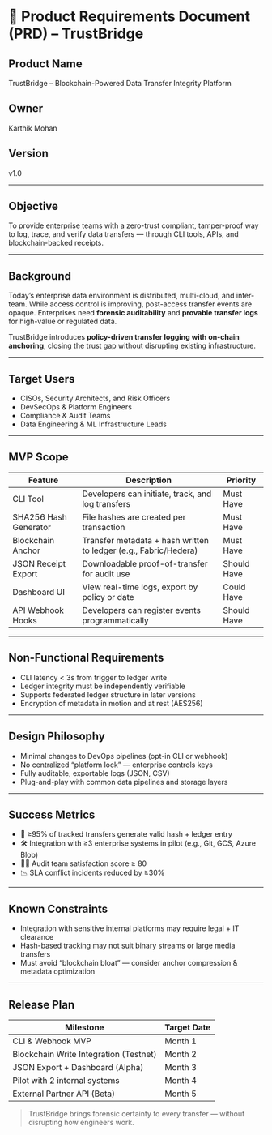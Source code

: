 # 📄 Product Requirements Document (PRD) – TrustBridge

## Product Name  
TrustBridge – Blockchain-Powered Data Transfer Integrity Platform

## Owner  
Karthik Mohan

## Version  
v1.0

---

## Objective  
To provide enterprise teams with a zero-trust compliant, tamper-proof way to log, trace, and verify data transfers — through CLI tools, APIs, and blockchain-backed receipts.

---

## Background  
Today’s enterprise data environment is distributed, multi-cloud, and inter-team. While access control is improving, post-access transfer events are opaque. Enterprises need **forensic auditability** and **provable transfer logs** for high-value or regulated data.

TrustBridge introduces **policy-driven transfer logging with on-chain anchoring**, closing the trust gap without disrupting existing infrastructure.

---

## Target Users

- CISOs, Security Architects, and Risk Officers  
- DevSecOps & Platform Engineers  
- Compliance & Audit Teams  
- Data Engineering & ML Infrastructure Leads

---

## MVP Scope

| Feature | Description | Priority |
|---------|-------------|----------|
| CLI Tool | Developers can initiate, track, and log transfers | Must Have |
| SHA256 Hash Generator | File hashes are created per transaction | Must Have |
| Blockchain Anchor | Transfer metadata + hash written to ledger (e.g., Fabric/Hedera) | Must Have |
| JSON Receipt Export | Downloadable proof-of-transfer for audit use | Should Have |
| Dashboard UI | View real-time logs, export by policy or date | Could Have |
| API Webhook Hooks | Developers can register events programmatically | Should Have |

---

## Non-Functional Requirements

- CLI latency < 3s from trigger to ledger write  
- Ledger integrity must be independently verifiable  
- Supports federated ledger structure in later versions  
- Encryption of metadata in motion and at rest (AES256)

---

## Design Philosophy

- Minimal changes to DevOps pipelines (opt-in CLI or webhook)  
- No centralized “platform lock” — enterprise controls keys  
- Fully auditable, exportable logs (JSON, CSV)  
- Plug-and-play with common data pipelines and storage layers

---

## Success Metrics

- 🧾 ≥95% of tracked transfers generate valid hash + ledger entry  
- 🛠️ Integration with ≥3 enterprise systems in pilot (e.g., Git, GCS, Azure Blob)  
- 🧑‍💼 Audit team satisfaction score ≥ 80  
- 📉 SLA conflict incidents reduced by ≥30%

---

## Known Constraints

- Integration with sensitive internal platforms may require legal + IT clearance  
- Hash-based tracking may not suit binary streams or large media transfers  
- Must avoid “blockchain bloat” — consider anchor compression & metadata optimization

---

## Release Plan

| Milestone | Target Date |
|-----------|-------------|
| CLI & Webhook MVP | Month 1 |
| Blockchain Write Integration (Testnet) | Month 2 |
| JSON Export + Dashboard (Alpha) | Month 3 |
| Pilot with 2 internal systems | Month 4 |
| External Partner API (Beta) | Month 5

> TrustBridge brings forensic certainty to every transfer — without disrupting how engineers work.
